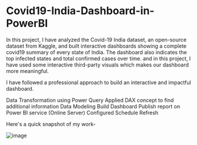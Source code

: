 # Covid19-India-Dashboard-in-PowerBI

In this project, I have analyzed the Covid-19 India dataset, an open-source dataset from Kaggle, and built interactive dashboards showing a complete covid19 summary of every state of India. The dashboard also indicates the top infected states and total confirmed cases over time. and in this project, I have used some interactive third-party visuals which makes our dashboard more meaningful.

I have followed a professional approach to build an interactive and impactful dashboard.

Data Transformation using Power Query
Applied DAX concept to find additional information
Data Modeling
Build Dashboard
Publish report on Power BI service (Online Server)
Configured Schedule Refresh

Here's a quick snapshot of my work-

![image](https://user-images.githubusercontent.com/64730394/176132646-4c2d6e1a-b04b-4dc2-abf2-5e86f9d5f8bc.png)
